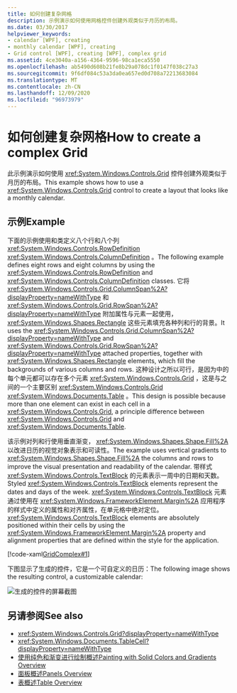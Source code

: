 ```yaml
---
title: 如何创建复杂网格
description: 示例演示如何使用网格控件创建外观类似于月历的布局。
ms.date: 03/30/2017
helpviewer_keywords:
- calendar [WPF], creating
- monthly calendar [WPF], creating
- Grid control [WPF], creating [WPF], complex grid
ms.assetid: 4ce3040a-a156-4364-9596-98ca1eca5550
ms.openlocfilehash: ab5490d608b21fe8b29a078dc1f0147f038c27a3
ms.sourcegitcommit: 9f6df084c53a3da0ea657ed0d708a72213683084
ms.translationtype: MT
ms.contentlocale: zh-CN
ms.lasthandoff: 12/09/2020
ms.locfileid: "96973979"
---
```

# <a name="how-to-create-a-complex-grid"></a><span data-ttu-id="fb301-103">如何创建复杂网格</span><span class="sxs-lookup"><span data-stu-id="fb301-103">How to create a complex Grid</span></span>

<span data-ttu-id="fb301-104">此示例演示如何使用 <xref:System.Windows.Controls.Grid> 控件创建外观类似于月历的布局。</span><span class="sxs-lookup"><span data-stu-id="fb301-104">This example shows how to use a <xref:System.Windows.Controls.Grid> control to create a layout that looks like a monthly calendar.</span></span>

## <a name="example"></a><span data-ttu-id="fb301-105">示例</span><span class="sxs-lookup"><span data-stu-id="fb301-105">Example</span></span>

<span data-ttu-id="fb301-106">下面的示例使用和类定义八个行和八个列 <xref:System.Windows.Controls.RowDefinition> <xref:System.Windows.Controls.ColumnDefinition> 。</span><span class="sxs-lookup"><span data-stu-id="fb301-106">The following example defines eight rows and eight columns by using the <xref:System.Windows.Controls.RowDefinition> and <xref:System.Windows.Controls.ColumnDefinition> classes.</span></span> <span data-ttu-id="fb301-107">它将 <xref:System.Windows.Controls.Grid.ColumnSpan%2A?displayProperty=nameWithType> 和 <xref:System.Windows.Controls.Grid.RowSpan%2A?displayProperty=nameWithType> 附加属性与元素一起使用， <xref:System.Windows.Shapes.Rectangle> 这些元素填充各种列和行的背景。</span><span class="sxs-lookup"><span data-stu-id="fb301-107">It uses the <xref:System.Windows.Controls.Grid.ColumnSpan%2A?displayProperty=nameWithType> and <xref:System.Windows.Controls.Grid.RowSpan%2A?displayProperty=nameWithType> attached properties, together with <xref:System.Windows.Shapes.Rectangle> elements, which fill the backgrounds of various columns and rows.</span></span> <span data-ttu-id="fb301-108">这种设计之所以可行，是因为中的每个单元都可以存在多个元素 <xref:System.Windows.Controls.Grid> ，这是与之间的一个主要区别 <xref:System.Windows.Controls.Grid> <xref:System.Windows.Documents.Table> 。</span><span class="sxs-lookup"><span data-stu-id="fb301-108">This design is possible because more than one element can exist in each cell in a <xref:System.Windows.Controls.Grid>, a principle difference between <xref:System.Windows.Controls.Grid> and <xref:System.Windows.Documents.Table>.</span></span>

<span data-ttu-id="fb301-109">该示例对列和行使用垂直渐变， <xref:System.Windows.Shapes.Shape.Fill%2A> 以改进日历的视觉对象表示和可读性。</span><span class="sxs-lookup"><span data-stu-id="fb301-109">The example uses vertical gradients to <xref:System.Windows.Shapes.Shape.Fill%2A> the columns and rows to improve the visual presentation and readability of the calendar.</span></span> <span data-ttu-id="fb301-110">带样式 <xref:System.Windows.Controls.TextBlock> 的元素表示一周中的日期和天数。</span><span class="sxs-lookup"><span data-stu-id="fb301-110">Styled <xref:System.Windows.Controls.TextBlock> elements represent the dates and days of the week.</span></span> <span data-ttu-id="fb301-111"><xref:System.Windows.Controls.TextBlock> 元素通过使用在 <xref:System.Windows.FrameworkElement.Margin%2A> 应用程序的样式中定义的属性和对齐属性，在单元格中绝对定位。</span><span class="sxs-lookup"><span data-stu-id="fb301-111"><xref:System.Windows.Controls.TextBlock> elements are absolutely positioned within their cells by using the <xref:System.Windows.FrameworkElement.Margin%2A> property and alignment properties that are defined within the style for the application.</span></span>

[!code-xaml[GridComplex#1](~/samples/snippets/csharp/VS_Snippets_Wpf/GridComplex/CS/default.xaml#1)]

<span data-ttu-id="fb301-112">下图显示了生成的控件，它是一个可自定义的日历：</span><span class="sxs-lookup"><span data-stu-id="fb301-112">The following image shows the resulting control, a customizable calendar:</span></span>

![生成的控件的屏幕截图](././media/how-to-create-a-complex-grid/wpf-manual-calendar.png)

## <a name="see-also"></a><span data-ttu-id="fb301-114">另请参阅</span><span class="sxs-lookup"><span data-stu-id="fb301-114">See also</span></span>

- <xref:System.Windows.Controls.Grid?displayProperty=nameWithType>
- <xref:System.Windows.Documents.TableCell?displayProperty=nameWithType>
- [<span data-ttu-id="fb301-115">使用纯色和渐变进行绘制概述</span><span class="sxs-lookup"><span data-stu-id="fb301-115">Painting with Solid Colors and Gradients Overview</span></span>](../graphics-multimedia/painting-with-solid-colors-and-gradients-overview.md)
- [<span data-ttu-id="fb301-116">面板概述</span><span class="sxs-lookup"><span data-stu-id="fb301-116">Panels Overview</span></span>](panels-overview.md)
- [<span data-ttu-id="fb301-117">表概述</span><span class="sxs-lookup"><span data-stu-id="fb301-117">Table Overview</span></span>](../advanced/table-overview.md)

